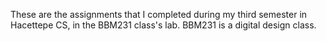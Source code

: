 These are the assignments that I completed during my third semester in Hacettepe CS, in the BBM231 class's lab. BBM231 is a digital design class.
